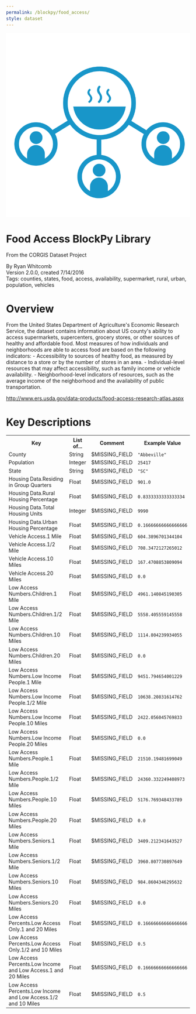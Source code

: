 ```yaml
---
permalink: /blockpy/food_access/
style: dataset
---
```


<img class="img-thumbnail float-right"
     src="/images/datasets/food-access-icon.png"
     alt="food access icon"
     role="presentation">

# Food Access BlockPy Library

<p class='lead'>From the CORGIS Dataset Project</p>

<span class='text-muted'>By Ryan Whitcomb</span><br>
<span class='text-muted'>Version 2.0.0, created 7/14/2016</span><br>
<span class='text-muted'>Tags: counties, states, food, access, availability, supermarket, rural, urban, population, vehicles</span>

# Overview

From the United States Department of Agriculture's Economic Research Service, the dataset contains information about US county's ability to access supermarkets, supercenters, grocery stores, or other sources of healthy and affordable food.  Most measures of how individuals and neighborhoods are able to access food are based on the following indicators: 
    - Accessibility to sources of healthy food, as measured by distance to a store or by the number of stores in an area.
    - Individual-level resources that may affect accessibility, such as family income or vehicle availability.
    - Neighborhood-level indicators of resources, such as the average income of the neighborhood and the availability of public transportation.  



<http://www.ers.usda.gov/data-products/food-access-research-atlas.aspx>




# Key Descriptions
    
<table class='table table-condensed table-striped table-bordered table-hover'>
<tr>
    <th class=''>Key</th>
    <th class=''>List of...</th>
    <th class=''>Comment</th>
    <th class=''>Example Value</th>
</tr>

<tr>
    <td>County</td>
    <td>String</td> 
    <td>$MISSING_FIELD</td>
    <td><code>"Abbeville"</code></td>
</tr>

<tr>
    <td>Population</td>
    <td>Integer</td> 
    <td>$MISSING_FIELD</td>
    <td><code>25417</code></td>
</tr>

<tr>
    <td>State</td>
    <td>String</td> 
    <td>$MISSING_FIELD</td>
    <td><code>"SC"</code></td>
</tr>

<tr>
    <td>Housing Data.Residing in Group Quarters</td>
    <td>Float</td> 
    <td>$MISSING_FIELD</td>
    <td><code>901.0</code></td>
</tr>

<tr>
    <td>Housing Data.Rural Housing Percentage</td>
    <td>Float</td> 
    <td>$MISSING_FIELD</td>
    <td><code>0.8333333333333334</code></td>
</tr>

<tr>
    <td>Housing Data.Total Housing Units</td>
    <td>Integer</td> 
    <td>$MISSING_FIELD</td>
    <td><code>9990</code></td>
</tr>

<tr>
    <td>Housing Data.Urban Housing Percentage</td>
    <td>Float</td> 
    <td>$MISSING_FIELD</td>
    <td><code>0.16666666666666666</code></td>
</tr>

<tr>
    <td>Vehicle Access.1 Mile</td>
    <td>Float</td> 
    <td>$MISSING_FIELD</td>
    <td><code>604.3896701344104</code></td>
</tr>

<tr>
    <td>Vehicle Access.1/2 Mile</td>
    <td>Float</td> 
    <td>$MISSING_FIELD</td>
    <td><code>708.3472127265012</code></td>
</tr>

<tr>
    <td>Vehicle Access.10 Miles</td>
    <td>Float</td> 
    <td>$MISSING_FIELD</td>
    <td><code>167.4708853809094</code></td>
</tr>

<tr>
    <td>Vehicle Access.20 Miles</td>
    <td>Float</td> 
    <td>$MISSING_FIELD</td>
    <td><code>0.0</code></td>
</tr>

<tr>
    <td>Low Access Numbers.Children.1 Mile</td>
    <td>Float</td> 
    <td>$MISSING_FIELD</td>
    <td><code>4961.140845190305</code></td>
</tr>

<tr>
    <td>Low Access Numbers.Children.1/2 Mile</td>
    <td>Float</td> 
    <td>$MISSING_FIELD</td>
    <td><code>5558.405559145558</code></td>
</tr>

<tr>
    <td>Low Access Numbers.Children.10 Miles</td>
    <td>Float</td> 
    <td>$MISSING_FIELD</td>
    <td><code>1114.804239934055</code></td>
</tr>

<tr>
    <td>Low Access Numbers.Children.20 Miles</td>
    <td>Float</td> 
    <td>$MISSING_FIELD</td>
    <td><code>0.0</code></td>
</tr>

<tr>
    <td>Low Access Numbers.Low Income People.1 Mile</td>
    <td>Float</td> 
    <td>$MISSING_FIELD</td>
    <td><code>9451.794654001229</code></td>
</tr>

<tr>
    <td>Low Access Numbers.Low Income People.1/2 Mile</td>
    <td>Float</td> 
    <td>$MISSING_FIELD</td>
    <td><code>10638.20831614762</code></td>
</tr>

<tr>
    <td>Low Access Numbers.Low Income People.10 Miles</td>
    <td>Float</td> 
    <td>$MISSING_FIELD</td>
    <td><code>2422.056045769833</code></td>
</tr>

<tr>
    <td>Low Access Numbers.Low Income People.20 Miles</td>
    <td>Float</td> 
    <td>$MISSING_FIELD</td>
    <td><code>0.0</code></td>
</tr>

<tr>
    <td>Low Access Numbers.People.1 Mile</td>
    <td>Float</td> 
    <td>$MISSING_FIELD</td>
    <td><code>21510.19481699049</code></td>
</tr>

<tr>
    <td>Low Access Numbers.People.1/2 Mile</td>
    <td>Float</td> 
    <td>$MISSING_FIELD</td>
    <td><code>24360.332249408973</code></td>
</tr>

<tr>
    <td>Low Access Numbers.People.10 Miles</td>
    <td>Float</td> 
    <td>$MISSING_FIELD</td>
    <td><code>5176.769348433789</code></td>
</tr>

<tr>
    <td>Low Access Numbers.People.20 Miles</td>
    <td>Float</td> 
    <td>$MISSING_FIELD</td>
    <td><code>0.0</code></td>
</tr>

<tr>
    <td>Low Access Numbers.Seniors.1 Mile</td>
    <td>Float</td> 
    <td>$MISSING_FIELD</td>
    <td><code>3409.212341643527</code></td>
</tr>

<tr>
    <td>Low Access Numbers.Seniors.1/2 Mile</td>
    <td>Float</td> 
    <td>$MISSING_FIELD</td>
    <td><code>3960.807730897649</code></td>
</tr>

<tr>
    <td>Low Access Numbers.Seniors.10 Miles</td>
    <td>Float</td> 
    <td>$MISSING_FIELD</td>
    <td><code>984.8604346295632</code></td>
</tr>

<tr>
    <td>Low Access Numbers.Seniors.20 Miles</td>
    <td>Float</td> 
    <td>$MISSING_FIELD</td>
    <td><code>0.0</code></td>
</tr>

<tr>
    <td>Low Access Percents.Low Access Only.1 and 20 Miles</td>
    <td>Float</td> 
    <td>$MISSING_FIELD</td>
    <td><code>0.16666666666666666</code></td>
</tr>

<tr>
    <td>Low Access Percents.Low Access Only.1/2 and 10 Miles</td>
    <td>Float</td> 
    <td>$MISSING_FIELD</td>
    <td><code>0.5</code></td>
</tr>

<tr>
    <td>Low Access Percents.Low Income and Low Access.1 and 20 Miles</td>
    <td>Float</td> 
    <td>$MISSING_FIELD</td>
    <td><code>0.16666666666666666</code></td>
</tr>

<tr>
    <td>Low Access Percents.Low Income and Low Access.1/2 and 10 Miles</td>
    <td>Float</td> 
    <td>$MISSING_FIELD</td>
    <td><code>0.5</code></td>
</tr>

</table>